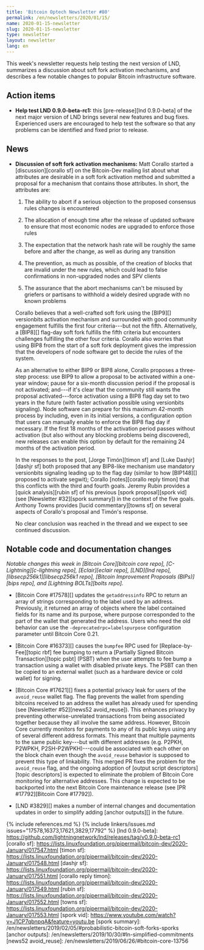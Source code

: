 ```yaml
---
title: 'Bitcoin Optech Newsletter #80'
permalink: /en/newsletters/2020/01/15/
name: 2020-01-15-newsletter
slug: 2020-01-15-newsletter
type: newsletter
layout: newsletter
lang: en
---
```

This week's newsletter requests help testing the next version of LND,
summarizes a discussion about soft fork activation mechanisms, and
describes a few notable changes to popular Bitcoin infrastructure
software.

## Action items

- **Help test LND 0.9.0-beta-rc1:** this [pre-release][lnd 0.9.0-beta]
  of the next major version of LND brings several new features and bug
  fixes.  Experienced users are encouraged to help test the software so
  that any problems can be identified and fixed prior to release.

## News

- **Discussion of soft fork activation mechanisms:** Matt Corallo
  started a [discussion][corallo sf] on the Bitcoin-Dev mailing list about
  what attributes are desirable in a soft fork activation method and
  submitted a proposal for a mechanism that contains those attributes.
  In short, the attributes are:

    1. The ability to abort if a serious objection to the proposed
       consensus rules changes is encountered

    2. The allocation of enough time after the release of updated
       software to ensure that most economic nodes are upgraded to
       enforce those rules

    3. The expectation that the network hash rate will be roughly the
       same before and after the change, as well as during any transition

    4. The prevention, as much as possible, of the creation of blocks
       that are invalid under the new rules, which could lead to false
       confirmations in non-upgraded nodes and SPV clients

    5. The assurance that the abort mechanisms can't be misused by
       griefers or partisans to withhold a widely desired upgrade with
       no known problems

    Corallo believes that a well-crafted soft fork using the [BIP9][]
    versionbits activation mechanism and surrounded with good community
    engagement fulfills the first four criteria---but not the fifth.
    Alternatively, a [BIP8][] flag-day soft fork fulfills the fifth
    criteria but encounters challenges fulfilling the other four
    criteria.  Corallo also worries that using BIP8 from the start of a
    soft fork deployment gives the impression that the developers of
    node software get to decide the rules of the system.

    As an alternative to either BIP9 or BIP8 alone, Corallo proposes
    a three-step process:  use BIP9 to allow a proposal to be
    activated within a one-year window; pause for a six-month discussion
    period if the proposal is not activated; and---if it's clear that
    the community still wants the proposal activated---force activation
    using a BIP8 flag day set to two years in the future (with faster
    activation possible using versionbits signaling).  Node software can
    prepare for this maximum 42-month process by including, even in its
    initial versions, a configuration option that users can manually enable
    to enforce the BIP8 flag day if necessary.  If the first 18 months of
    the activation period passes without activation (but also without
    any blocking problems being discovered), new releases can enable
    this option by default for the remaining 24 months of the activation
    period.

    In the responses to the post, [Jorge Timón][timon sf] and [Luke
    Dashjr][dashjr sf] both proposed that any BIP8-like mechanism use
    mandatory versionbits signaling leading up to the flag day (similar
    to how [BIP148][] proposed to activate segwit); Corallo
    [notes][corallo reply timon] that this conflicts with the third and
    fourth goals.  Jeremy Rubin provides a [quick analysis][rubin sf] of
    his previous [spork proposal][spork vid] (see [Newsletter #32][spork
    summary]) in the context of the five goals.  Anthony Towns provides
    [lucid commentary][towns sf] on several aspects of Corallo's
    proposal and Timón's response.

    No clear conclusion was reached in the thread and we expect
    to see continued discussion.

## Notable code and documentation changes

*Notable changes this week in [Bitcoin Core][bitcoin core repo],
[C-Lightning][c-lightning repo], [Eclair][eclair repo], [LND][lnd repo],
[libsecp256k1][libsecp256k1 repo], [Bitcoin Improvement Proposals
(BIPs)][bips repo], and [Lightning BOLTs][bolts repo].*

- [Bitcoin Core #17578][] updates the `getaddressinfo` RPC to return an
  array of strings corresponding to the label used by an address.
  Previously, it returned an array of objects where the label contained
  fields for its name and its purpose, where purpose corresponded to the
  part of the wallet that generated the address.  Users who need the old
  behavior can use the `-deprecatedrpc=labelspurpose` configuration
  parameter until Bitcoin Core 0.21.

- [Bitcoin Core #16373][] causes the `bumpfee` RPC used for
  [Replace-by-Fee][topic rbf] fee bumping to return a [Partially Signed
  Bitcoin Transaction][topic psbt] (PSBT) when the user attempts to fee
  bump a transaction using a wallet with disabled private keys.  The
  PSBT can then be copied to an external wallet (such as a hardware
  device or cold wallet) for signing.

- [Bitcoin Core #17621][] fixes a potential privacy leak for users of
  the `avoid_reuse` wallet flag.  The flag prevents the wallet from
  spending bitcoins received to an address the wallet has already used
  for spending (see [Newsletter #52][news52 avoid_reuse]).  This enhances privacy by
  preventing otherwise-unrelated transactions from being associated
  together because they all involve the same address.  However, Bitcoin
  Core currently monitors for payments to any of its public keys using
  any of several different address formats.  This meant that multiple
  payments to the same public key---but with different addresses (e.g.
  P2PKH, P2WPKH, P2SH-P2WPKH)---could be associated with each other on
  the block chain even though the `avoid_reuse` behavior is supposed to
  prevent this type of linkability.  This merged PR fixes the problem for the
  `avoid_reuse` flag, and the ongoing adoption of [output script
  descriptors][topic descriptors] is expected to
  eliminate the problem of Bitcoin Core monitoring for alternative
  addresses.  This change is expected to be backported into the next
  Bitcoin Core maintenance release (see [PR #17792][Bitcoin Core
  #17792]).

- [LND #3829][] makes a number of internal changes and documentation
  updates in order to simplify adding [anchor outputs][] in the future.

{% include references.md %}
{% include linkers/issues.md issues="17578,16373,17621,3829,17792" %}
[lnd 0.9.0-beta]: https://github.com/lightningnetwork/lnd/releases/tag/v0.9.0-beta-rc1
[corallo sf]: https://lists.linuxfoundation.org/pipermail/bitcoin-dev/2020-January/017547.html
[timon sf]: https://lists.linuxfoundation.org/pipermail/bitcoin-dev/2020-January/017548.html
[dashjr sf]: https://lists.linuxfoundation.org/pipermail/bitcoin-dev/2020-January/017551.html
[corallo reply timon]: https://lists.linuxfoundation.org/pipermail/bitcoin-dev/2020-January/017549.html
[rubin sf]: https://lists.linuxfoundation.org/pipermail/bitcoin-dev/2020-January/017552.html
[towns sf]: https://lists.linuxfoundation.org/pipermail/bitcoin-dev/2020-January/017553.html
[spork vid]: https://www.youtube.com/watch?v=J1CP7qbnpqA&feature=youtu.be
[spork summary]: /en/newsletters/2019/02/05/#probabilistic-bitcoin-soft-forks-sporks
[anchor outputs]: /en/newsletters/2019/10/30/#ln-simplified-commitments
[news52 avoid_reuse]: /en/newsletters/2019/06/26/#bitcoin-core-13756
